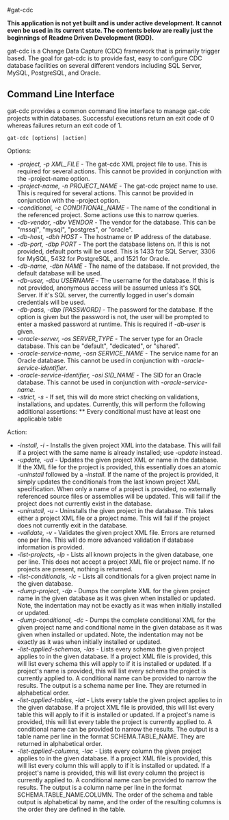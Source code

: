#gat-cdc

**This application is not yet built and is under active development. 
It cannot even be used in its current state. The contents below are
really just the beginnings of Readme Driven Development (RDD).**

gat-cdc is a Change Data Capture (CDC) framework that is primarily trigger
based. The goal for gat-cdc is to provide fast, easy to configure CDC
database facilities on several different vendors including SQL Server,
MySQL, PostgreSQL, and Oracle.

## Command Line Interface

gat-cdc provides a common command line interface to manage gat-cdc projects
within databases. Successful executions return an exit code of 0 whereas
failures return an exit code of 1.

    gat-cdc [options] [action]

Options:

* _-project, -p XML_FILE_ - The gat-cdc XML project file to use. This is required
  for several actions. This cannot be provided in conjunction with the
  -project-name option.
* _-project-name, -n PROJECT_NAME_ - The gat-cdc project name to use. This is 
  required for several actions. This cannot be provided in conjunction with
  the -project option.
* _-conditional, -c CONDITIONAL_NAME_ - The name of the conditional in the referenced
  project. Some actions use this to narrow queries.
* _-db-vendor, -dbv VENDOR_ - The vendor for the database. This can be "mssql", "mysql",
  "postgres", or "oracle".
* _-db-host, -dbh HOST_ - The hostname or IP address of the database.
* _-db-port, -dbp PORT_ - The port the database listens on. If this is not provided,
  default ports will be used. This is 1433 for SQL Server, 3306 for MySQL, 5432 for
  PostgreSQL, and 1521 for Oracle.
* _-db-name, -dbn NAME_ - The name of the database. If not provided, the default
  database will be used.
* _-db-user, -dbu USERNAME_ - The username for the database. If this is not provided,
  anonymous access will be assumed unless it's SQL Server. If it's SQL server, the
  currently logged in user's domain credentials will be used.
* _-db-pass, -dbp [PASSWORD]_ - The password for the database. If the option is given
  but the password is not, the user will be prompted to enter a masked password at
  runtime. This is required if _-db-user_ is given.
* _-oracle-server, -os SERVER_TYPE_ - The server type for an Oracle database. This can
  be "default", "dedicated", or "shared".
* _-oracle-service-name, -osn SERVICE_NAME_ - The service name for an Oracle database. 
  This cannot be used in conjunction with _-oracle-service-identifier_.
* _-oracle-service-identifier, -osi SID_NAME_ - The SID for an Oracle database. This
  cannot be used in conjunction with _-oracle-service-name_.
* _-strict, -s_ - If set, this will do more strict checking on validations, installations,
  and updates. Currently, this will perform the following additional assertions:
** Every conditional must have at least one applicable table
  
Action:

* _-install, -i_ - Installs the given project XML into the database. This will fail
  if a project with the same name is already installed; use _-update_ instead.
* _-update, -ud_ - Updates the given project XML or name in the database. If the XML
  file for the project is provided, this essentially does an atomic _-uninstall_
  followed by a _-install_. If the name of the project is provided, it simply updates
  the conditionals from the last known project XML specification. When only a name
  of a project is provided, no externally referenced source files or assemblies will
  be updated. This will fail if the project does not currently exist in the database.
* _-uninstall, -u_ - Uninstalls the given project in the database. This takes either a
  project XML file or a project name. This will fail if the project does not currently
  exit in the database.
* _-validate, -v_ - Validates the given project XML file. Errors are returned one per 
  line. This will do more advanced validation if database information is provided.
* _-list-projects, -lp_ - Lists all known projects in the given database, one per line. 
  This does not accept a project XML file or project name. If no projects are present,
  nothing is returned.
* _-list-conditionals, -lc_ - Lists all conditionals for a given project name in the
  given database.
* _-dump-project, -dp_ - Dumps the complete XML for the given project name in the given 
  database as it was given when installed or updated. Note, the indentation may not
  be exactly as it was when initially installed or updated.
* _-dump-conditional, -dc_ - Dumps the complete conditional XML for the given project 
  name and conditional name in the given database as it was given when installed or
  updated. Note, the indentation may not be exactly as it was when initially installed
  or updated.
* _-list-applied-schemas, -las_ - Lists every schema the given project applies to in the 
  given database. If a project XML file is provided, this will list every schema this
  will apply to if it is installed or updated. If a project's name is provided, this
  will list every schema the project is currently applied to. A conditional name can
  be provided to narrow the results. The output is a schema name per line. They are
  returned in alphabetical order.
* _-list-applied-tables, -lat_ - Lists every table the given project applies to in the 
  given database. If a project XML file is provided, this will list every table this
  will apply to if it is installed or updated. If a project's name is provided, this
  will list every table the project is currently applied to. A conditional name can
  be provided to narrow the results. The output is a table name per line in the format
  SCHEMA.TABLE_NAME. They are returned in alphabetical order.
* _-list-applied-columns, -lac_ - Lists every column the given project applies to in the 
  given database. If a project XML file is provided, this will list every column this
  will apply to if it is installed or updated. If a project's name is provided, this
  will list every column the project is currently applied to. A conditional name can
  be provided to narrow the results. The output is a column name per line in the format
  SCHEMA.TABLE_NAME.COLUMN. The order of the schema and table output is alphabetical
  by name, and the order of the resulting columns is the order they are defined in the
  table.